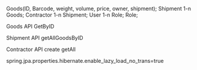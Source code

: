 Goods(ID, Barcode, weight, volume, price, owner, shipment);
Shipment 1-n Goods;
Contractor 1-n Shipment;
User 1-n Role;
Role;

Goods API
GetByID

Shipment API
getAllGoodsByID

Contractor API
create
getAll

spring.jpa.properties.hibernate.enable_lazy_load_no_trans=true